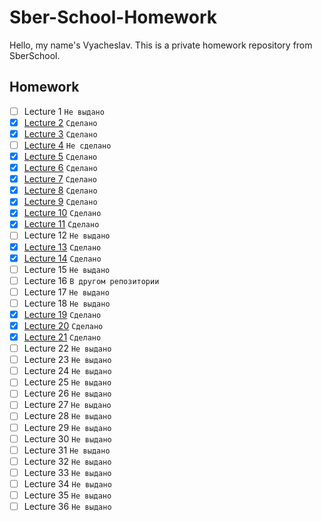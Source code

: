 # Sber-School-Homework

Hello, my name's Vyacheslav. This is a private homework repository from SberSchool.

## Homework

- [ ] Lecture 1 `Не выдано`
- [x] [Lecture 2](Lecture-2/Homework-2) `Сделано`
- [x] [Lecture 3](Lecture-3/Homework-3.swift) `Сделано`
- [ ] [Lecture 4](Lecture-4/Homework-4.swift) `Не сделано`
- [x] [Lecture 5](Lecture-5/Homework-5.swift) `Сделано`
- [x] [Lecture 6](Lecture-6) `Сделано`
- [x] [Lecture 7](Lecture-7/Homework-7.swift) `Сделано`
- [x] [Lecture 8](Lecture-8/Homework-8.swift) `Сделано`
- [x] [Lecture 9](Lecture-9/Homework-9.swift) `Сделано`
- [x] [Lecture 10](Lecture-10) `Сделано`
- [x] [Lecture 11](Lecture-11) `Сделано`
- [ ] Lecture 12 `Не выдано`
- [x] [Lecture 13](Lecture-13) `Сделано`
- [x] [Lecture 14](Lecture-14) `Сделано`
- [ ] Lecture 15 `Не выдано`
- [ ] Lecture 16 `В другом репозитории`
- [ ] Lecture 17 `Не выдано`
- [ ] Lecture 18 `Не выдано`
- [x] [Lecture 19](Lecture-19) `Сделано`
- [x] [Lecture 20](Lecture-20) `Сделано`
- [x] [Lecture 21](Lecture-21) `Сделано`
 - [ ] Lecture 22 `Не выдано`
 - [ ] Lecture 23 `Не выдано`
 - [ ] Lecture 24 `Не выдано`
 - [ ] Lecture 25 `Не выдано`
 - [ ] Lecture 26 `Не выдано`
 - [ ] Lecture 27 `Не выдано`
 - [ ] Lecture 28 `Не выдано`
 - [ ] Lecture 29 `Не выдано`
 - [ ] Lecture 30 `Не выдано`
 - [ ] Lecture 31 `Не выдано`
 - [ ] Lecture 32 `Не выдано`
 - [ ] Lecture 33 `Не выдано`
 - [ ] Lecture 34 `Не выдано`
 - [ ] Lecture 35 `Не выдано`
 - [ ] Lecture 36 `Не выдано`
